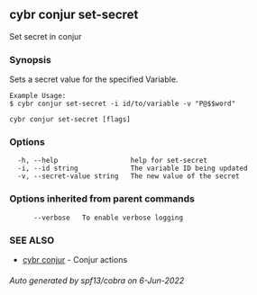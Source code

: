 ## cybr conjur set-secret

Set secret in conjur

### Synopsis

Sets a secret value for the specified Variable.
	
	Example Usage:
	$ cybr conjur set-secret -i id/to/variable -v "P@$$word"

```
cybr conjur set-secret [flags]
```

### Options

```
  -h, --help                  help for set-secret
  -i, --id string             The variable ID being updated
  -v, --secret-value string   The new value of the secret
```

### Options inherited from parent commands

```
      --verbose   To enable verbose logging
```

### SEE ALSO

* [cybr conjur](cybr_conjur.md)	 - Conjur actions

###### Auto generated by spf13/cobra on 6-Jun-2022
